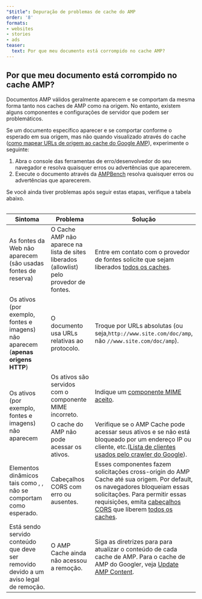 ```yaml
---
"$title": Depuração de problemas de cache do AMP
order: '8'
formats:
- websites
- stories
- ads
teaser:
  text: Por que meu documento está corrompido no cache AMP?
---
```


<!--
This file is imported from https://github.com/ampproject/amphtml/blob/master/spec/amp-cache-debugging.md.
Please do not change this file.
If you have found a bug or an issue please
have a look and request a pull request there.
-->

## Por que meu documento está corrompido no cache AMP? <a name="why-is-my-doc-broken-on-an-amp-cache"></a>

Documentos AMP válidos geralmente aparecem e se comportam da mesma forma tanto nos caches de AMP como na origem. No entanto, existem alguns componentes e configurações de servidor que podem ser problemáticos.

Se um documento específico aparecer e se comportar conforme o esperado em sua origem, mas não quando visualizado através do cache ([como mapear URLs de origem ao cache do Google AMP](https://developers.google.com/amp/cache/overview#amp-cache-url-format)), experimente o seguinte:

1. Abra o console das ferramentas de erro/desenvolvedor do seu navegador e resolva quaisquer erros ou advertências que aparecerem.
2. Execute o documento através da [AMPBench](https://search.google.com/test/amp) resolva quaisquer erros ou advertências que aparecerem.

Se você ainda tiver problemas após seguir estas etapas, verifique a tabela abaixo.

<table>
<table>
  <thead>
    <tr>
      <th width="30%">Sintoma</th>
      <th width="30%">Problema</th>
      <th width="40%">Solução</th>
    </tr>
  </thead>
  <tbody>
    <tr>
      <td>As fontes da Web não aparecem (são usadas fontes de reserva)</td>
      <td>O Cache AMP não aparece na lista de sites liberados (allowlist) pelo provedor de fontes.</td>
      <td>Entre em contato com o provedor de fontes solicite que sejam liberados <a href="https://amp.dev/documentation/guides-and-tutorials/learn/amp-caches-and-cors/amp-cors-requests#cors-security-in-amp">todos os caches</a>.</td>
    </tr>
    <tr>
      <td>Os ativos (por exemplo, fontes e imagens) não aparecem (<strong>apenas origens HTTP</strong>)</td>
      <td>O documento usa URLs relativas ao protocolo.</td>
      <td>Troque por URLs absolutas (ou seja,<code>http://www.site.com/doc/amp</code>, não <code>//www.site.com/doc/amp</code>).</td>
    </tr>
    <tr>
      <td rowspan="2">Os ativos (por exemplo, fontes e imagens) não aparecem</td>
      <td>Os ativos são servidos com o componente MIME incorreto.</td>
      <td>Indique um <a href="https://github.com/ampproject/amphtml/blob/master/spec/amp-cache-guidelines.md#guidelines-accepted-mime-types">componente MIME aceito</a>.</td>
    </tr>
    <tr>
      <td>O cache do AMP não pode acessar os ativos.</td>
      <td>Verifique se o AMP Cache pode acessar seus ativos e se não está bloqueado por um endereço IP ou cliente, etc.(<a href="https://support.google.com/webmasters/answer/1061943?hl=en">Lista de clientes usados pelo crawler do Google</a>).</td>
    </tr>
    <tr>
      <td>Elementos dinâmicos tais como <code><amp-form></amp-form></code>, <code><amp-list></amp-list></code>, não se comportam como esperado.</td>
      <td>Cabeçalhos CORS com erro ou ausentes.</td>
      <td>Esses componentes fazem solicitações cross-origin do AMP Cache até sua origem. Por default, os navegadores bloqueiam essas solicitações. Para permitir essas requisições, emita <a href="https://developer.mozilla.org/en-US/docs/Web/HTTP/Access_control_CORS">cabeçalhos CORS</a> que liberem <a href="https://amp.dev/documentation/guides-and-tutorials/amp-cors-requests.html">todos os caches</a>.</td>
    </tr>
    <tr>
      <td>Está sendo servido conteúdo que deve ser removido devido a um aviso legal de remoção.</td>
      <td>O AMP Cache ainda não acessou a remoção.</td>
      <td>Siga as diretrizes para  para atualizar o conteúdo de cada cache de AMP. Para o cache de AMP do Googler, veja <a href="https://developers.google.com/amp/cache/update-cache">Update AMP Content</a>.</td>
    </tr>
</tbody>
</table>

</table>
